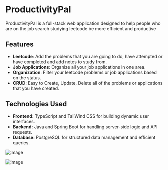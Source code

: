 # ProductivityPal

ProductivityPal is a full-stack web application designed to help people who are on the job search studying leetcode be more efficient and productive
## Features

- **Leetcode**: Add the problems that you are going to do, have attempted or have completed and add notes to study from.
- **Job Applications**: Organize all your job applications in one area.
- **Organization**: Filter your leetcode problems or job applications based on the status.
- **CRUD**: Easy to Create, Update, Delete all of the problems or applications that you have created.

## Technologies Used

- **Frontend:** TypeScript and TailWind CSS for building dynamic user interfaces.
- **Backend:** Java and Spring Boot for handling server-side logic and API requests.
- **Database:** PostgreSQL for structured data management and efficient queries.

![image](https://github.com/user-attachments/assets/47abd155-b878-4105-86b1-67979db11570)


![image](https://github.com/user-attachments/assets/2baf4bac-b194-41af-9e1a-98dd0272bdd8)


